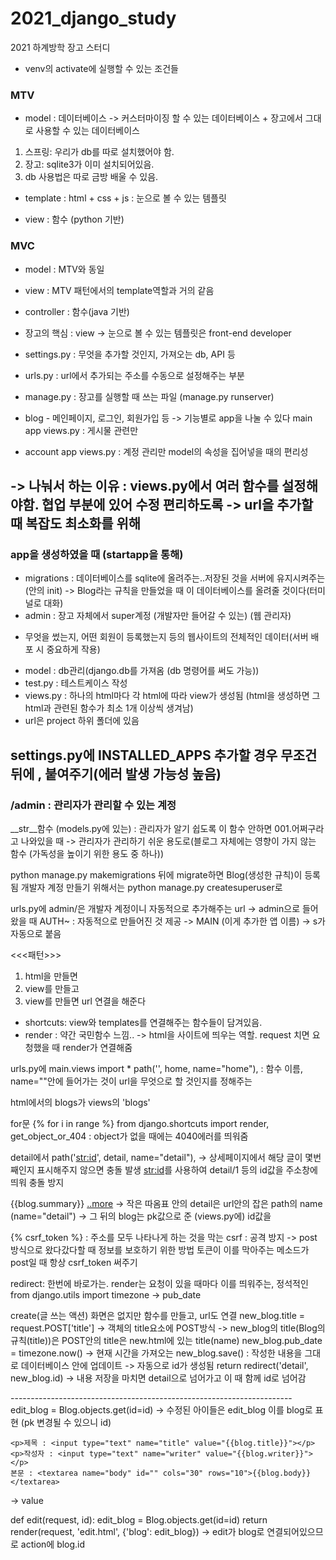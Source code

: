# 2021_django_study
2021 하계방학 장고 스터디

- venv의 activate에 실행할 수 있는 조건들

### MTV
- model : 데이터베이스 -> 커스터마이징 할 수 있는 데이터베이스 + 장고에서 그대로 사용할 수 있는 데이터베이스
1. 스프링: 우리가 db를 따로 설치했어야 함.
1. 장고: sqlite3가 이미 설치되어있음.
1. db 사용법은 따로 금방 배울 수 있음. 

- template : html + css + js : 눈으로 볼 수 있는 템플릿

- view : 함수 (python 기반)

### MVC
- model : MTV와 동일
- view : MTV 패턴에서의 template역할과 거의 같음
- controller : 함수(java 기반)

- 장고의 핵심 : view
-> 눈으로 볼 수 있는 템플릿은 front-end developer

- settings.py : 무엇을 추가할 것인지, 가져오는 db, API 등
- urls.py : url에서 추가되는 주소를 수동으로 설정해주는 부분
- manage.py : 장고를 실행할 때 쓰는 파일 (manage.py runserver)

- blog - 메인페이지, 로그인, 회원가입 등 -> 기능별로 app을 나눌 수 있다
    main app
    views.py : 게시물 관련만

- account app
    views.py : 계정 관리만
    model의 속성을 집어넣을 때의 편리성

-> 나눠서 하는 이유 : views.py에서 여러 함수를 설정해야함. 협업 부분에 있어 수정 편리하도록
-> url을 추가할 때 복잡도 최소화를 위해
--------------------------------------------------------------------------------
### app을 생성하였을 때 (startapp을 통해)
* migrations : 데이터베이스를 sqlite에 올려주는..저장된 것을 서버에 유지시켜주는 (안의 init)
	-> Blog라는 규칙을 만들었을 때 이 데이터베이스를 올려줄 것이다(터미널로 대화)
* admin : 장고 자체에서 super계정 (개발자만 들어갈 수 있는) (웹 관리자)
- 무엇을 썼는지, 어떤 회원이 등록했는지 등의 웹사이트의 전체적인 데이터(서버 배포 시 중요하게 작용)
* model : db관리(django.db를 가져옴 (db 명령어를 써도 가능))
* test.py : 테스트케이스 작성
* views.py : 하나의 html마다 각 html에 따라 view가 생성됨 (html을 생성하면 그 html과 관련된 함수가 최소 1개 이상씩 생겨남)
* url은 project 하위 폴더에 있음

settings.py에 INSTALLED_APPS 추가할 경우 무조건 뒤에 , 붙여주기(에러 발생 가능성 높음)
--------------------------------------------------------------------------------
### /admin : 관리자가 관리할 수 있는 계정
__str__함수 (models.py에 있는) : 관리자가 알기 쉽도록 이 함수 안하면 001.어쩌구라고 나와있을 때
-> 관리자가 관리하기 쉬운 용도로(블로그 자체에는 영향이 가지 않는 함수 (가독성을 높이기 위한 용도 중 하나))

python manage.py makemigrations 뒤에 migrate하면 Blog(생성한 규칙)이 등록됨
개발자 계정 만들기 위해서는 python manage.py createsuperuser로

urls.py에 admin/은 개발자 계정이니 자동적으로 추가해주는 url
-> admin으로 들어왔을 때 AUTH~ : 자동적으로 만들어진 것 제공
-> MAIN (이게 추가한 앱 이름) -> s가 자동으로 붙음 

<<<패턴>>>
1. html을 만들면
2. view를 만들고
3. view를 만들면 url 연결을 해준다

* shortcuts: view와 templates를 연결해주는 함수들이 담겨있음.
* render : 약간 국민함수 느낌.. -> html을 사이트에 띄우는 역할.
request 치면 요청했을 때 render가 연결해줌

urls.py에 main.views import *
    path('', home, name="home"), : 함수 이름, name=""안에 들어가는 것이 url을 무엇으로 할 것인지를 정해주는

html에서의 blogs가 views의 'blogs'

for문 {% for i in range %}
from django.shortcuts import render, get_object_or_404 : object가 없을 때에는 4040에러를 띄워줌

detail에서     path('<str:id>', detail, name="detail"),
-> 상세페이지에서 해당 글이 몇번째인지 표시해주지 않으면 충돌 발생
<str:id>를 사용하여 detail/1 등의 id값을 주소창에 띄워 충돌 방지

{{blog.summary}} <a href="{%url 'detail' blog.id%}">..more</a>
-> 작은 따옴표 안의 detail은 url안의 잡은 path의 name (name="detail")
-> 그 뒤의 blog는 pk값으로 준 (views.py에) id값을

<form action="" method="post">
    {% csrf_token %}
: 주소를 모두 나타나게 하는 것을 막는
csrf : 공격 방지 ->  post 방식으로 왔다갔다할 때 정보를 보호하기 위한 방법
토큰이 이를 막아주는
메소드가 post일 때 항상 csrf_token 써주기

redirect: 한번에 바로가는. 
render는 요청이 있을 때마다 이를 띄워주는, 정석적인
from django.utils import timezone -> pub_date

create(글 쓰는 액션) 화면은 없지만 함수를 만들고, url도 연결
new_blog.title = request.POST['title'] -> 객체의 title요소에 POST방식
-> new_blog의 title(Blog의 규칙(title))은 POST안의 title은 new.html에 있는 title(name)
new_blog.pub_date = timezone.now()
-> 현재 시간을 가져오는
new_blog.save() : 작성한 내용을 그대로 데이터베이스 안에 업데이트 -> 자동으로 id가 생성됨
return redirect('detail', new_blog.id) -> 내용 저장을 마치면 detail으로 넘어가고 이 때 함께 id로 넘어감

<form action="{% url 'create' %}" method="post">
----------------------------------------------------------------------
edit_blog = Blog.objects.get(id=id)
-> 수정된 아이들은 edit_blog
이를 blog로 표현 (pk 변경될 수 있으니 id)

    <p>제목 : <input type="text" name="title" value="{{blog.title}}"></p>
    <p>작성자 : <input type="text" name="writer" value="{{blog.writer}}"></p>
    본문 : <textarea name="body" id="" cols="30" rows="10">{{blog.body}}</textarea>
-> value

def edit(request, id):
    edit_blog = Blog.objects.get(id=id)
    return render(request, 'edit.html', {'blog': edit_blog})
-> edit가 blog로 연결되어있으므로 action에 blog.id